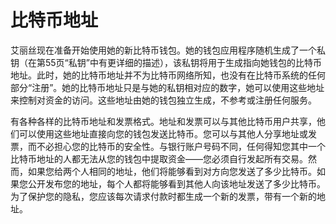 # 比特币地址

艾丽丝现在准备开始使用她的新比特币钱包。她的钱包应用程序随机生成了一个私钥（在第55页“私钥”中有更详细的描述），该私钥将用于生成指向她钱包的比特币地址。此时，她的比特币地址并不为比特币网络所知，也没有在比特币系统的任何部分“注册”。她的比特币地址只是与她的私钥相对应的数字，她可以使用这些地址来控制对资金的访问。这些地址由她的钱包独立生成，不参考或注册任何服务。

有各种各样的比特币地址和发票格式。地址和发票可以与其他比特币用户共享，他们可以使用这些地址直接向您的钱包发送比特币。您可以与其他人分享地址或发票，而不必担心您的比特币的安全性。与银行账户号码不同，任何得知您其中一个比特币地址的人都无法从您的钱包中提取资金——您必须自行发起所有交易。然而，如果您给两个人相同的地址，他们将能够看到对方向您发送了多少比特币。如果您公开发布您的地址，每个人都将能够看到其他人向该地址发送了多少比特币。为了保护您的隐私，您应该每次请求付款时都生成一个新的发票，带有一个新的地址。

 